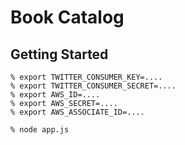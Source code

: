 # Book Catalog

## Getting Started

    % export TWITTER_CONSUMER_KEY=....
    % export TWITTER_CONSUMER_SECRET=....
    % export AWS_ID=....
    % export AWS_SECRET=....
    % export AWS_ASSOCIATE_ID=....

    % node app.js

